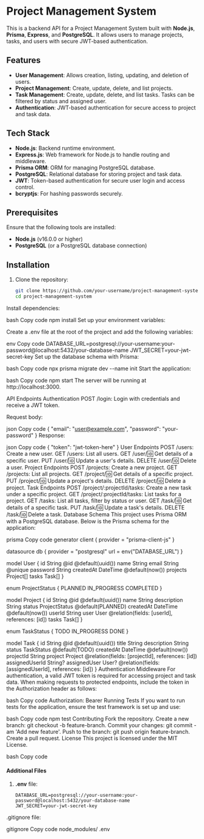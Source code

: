 # Project Management System

This is a backend API for a Project Management System built with **Node.js**, **Prisma**, **Express**, and **PostgreSQL**. It allows users to manage projects, tasks, and users with secure JWT-based authentication.

## Features

- **User Management**: Allows creation, listing, updating, and deletion of users.
- **Project Management**: Create, update, delete, and list projects.
- **Task Management**: Create, update, delete, and list tasks. Tasks can be filtered by status and assigned user.
- **Authentication**: JWT-based authentication for secure access to project and task data.

## Tech Stack

- **Node.js**: Backend runtime environment.
- **Express.js**: Web framework for Node.js to handle routing and middleware.
- **Prisma ORM**: ORM for managing PostgreSQL database.
- **PostgreSQL**: Relational database for storing project and task data.
- **JWT**: Token-based authentication for secure user login and access control.
- **bcryptjs**: For hashing passwords securely.

## Prerequisites

Ensure that the following tools are installed:

- **Node.js** (v16.0.0 or higher)
- **PostgreSQL** (or a PostgreSQL database connection)

## Installation

1. Clone the repository:

   ```bash
   git clone https://github.com/your-username/project-management-system.git
   cd project-management-system
Install dependencies:

bash
Copy code
npm install
Set up your environment variables:

Create a .env file at the root of the project and add the following variables:

env
Copy code
DATABASE_URL=postgresql://your-username:your-password@localhost:5432/your-database-name
JWT_SECRET=your-jwt-secret-key
Set up the database schema with Prisma:

bash
Copy code
npx prisma migrate dev --name init
Start the application:

bash
Copy code
npm start
The server will be running at http://localhost:3000.

API Endpoints
Authentication
POST /login: Login with credentials and receive a JWT token.

Request body:

json
Copy code
{
  "email": "user@example.com",
  "password": "your-password"
}
Response:

json
Copy code
{
  "token": "jwt-token-here"
}
User Endpoints
POST /users: Create a new user.
GET /users: List all users.
GET /user/:id: Get details of a specific user.
PUT /user/:id: Update a user's details.
DELETE /user/:id: Delete a user.
Project Endpoints
POST /projects: Create a new project.
GET /projects: List all projects.
GET /project/:id: Get details of a specific project.
PUT /project/:id: Update a project's details.
DELETE /project/:id: Delete a project.
Task Endpoints
POST /project/:projectId/tasks: Create a new task under a specific project.
GET /project/:projectId/tasks: List tasks for a project.
GET /tasks: List all tasks, filter by status or user.
GET /task/:id: Get details of a specific task.
PUT /task/:id: Update a task's details.
DELETE /task/:id: Delete a task.
Database Schema
This project uses Prisma ORM with a PostgreSQL database. Below is the Prisma schema for the application:

prisma
Copy code
generator client {
  provider = "prisma-client-js"
}

datasource db {
  provider = "postgresql"
  url      = env("DATABASE_URL")
}

model User {
  id        String    @id @default(uuid())
  name      String
  email     String    @unique
  password  String
  createdAt DateTime  @default(now())
  projects  Project[]
  tasks     Task[]
}

enum ProjectStatus {
  PLANNED
  IN_PROGRESS
  COMPLETED
}

model Project {
  id          String        @id @default(uuid())
  name        String
  description String
  status      ProjectStatus @default(PLANNED)
  createdAt   DateTime      @default(now())
  userId      String
  user        User          @relation(fields: [userId], references: [id])
  tasks       Task[]
}

enum TaskStatus {
  TODO
  IN_PROGRESS
  DONE
}

model Task {
  id             String     @id @default(uuid())
  title          String
  description    String
  status         TaskStatus @default(TODO)
  createdAt      DateTime   @default(now())
  projectId      String
  project        Project    @relation(fields: [projectId], references: [id])
  assignedUserId String?
  assignedUser   User?      @relation(fields: [assignedUserId], references: [id])
}
Authentication Middleware
For authentication, a valid JWT token is required for accessing project and task data. When making requests to protected endpoints, include the token in the Authorization header as follows:

bash
Copy code
Authorization: Bearer <jwt-token>
Running Tests
If you want to run tests for the application, ensure the test framework is set up and use:

bash
Copy code
npm test
Contributing
Fork the repository.
Create a new branch: git checkout -b feature-branch.
Commit your changes: git commit -am 'Add new feature'.
Push to the branch: git push origin feature-branch.
Create a pull request.
License
This project is licensed under the MIT License.

bash
Copy code

#### Additional Files

1. **.env** file:

   ```env
   DATABASE_URL=postgresql://your-username:your-password@localhost:5432/your-database-name
   JWT_SECRET=your-jwt-secret-key
.gitignore file:

gitignore
Copy code
node_modules/
.env
